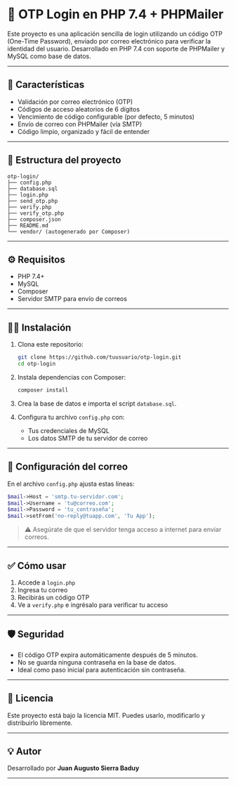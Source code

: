 # 🔐 OTP Login en PHP 7.4 + PHPMailer

Este proyecto es una aplicación sencilla de login utilizando un código OTP (One-Time Password), enviado por correo electrónico para verificar la identidad del usuario. Desarrollado en PHP 7.4 con soporte de PHPMailer y MySQL como base de datos.

---

## 🚀 Características

- Validación por correo electrónico (OTP)
- Códigos de acceso aleatorios de 6 dígitos
- Vencimiento de código configurable (por defecto, 5 minutos)
- Envío de correo con PHPMailer (vía SMTP)
- Código limpio, organizado y fácil de entender

---

## 📂 Estructura del proyecto

```
otp-login/
├── config.php
├── database.sql
├── login.php
├── send_otp.php
├── verify.php
├── verify_otp.php
├── composer.json
├── README.md
└── vendor/ (autogenerado por Composer)
```

---

## ⚙️ Requisitos

- PHP 7.4+
- MySQL
- Composer
- Servidor SMTP para envío de correos

---

## 🧑‍💻 Instalación

1. Clona este repositorio:
   ```bash
   git clone https://github.com/tuusuario/otp-login.git
   cd otp-login
   ```

2. Instala dependencias con Composer:
   ```bash
   composer install
   ```

3. Crea la base de datos e importa el script `database.sql`.

4. Configura tu archivo `config.php` con:
   - Tus credenciales de MySQL
   - Los datos SMTP de tu servidor de correo

---

## 📧 Configuración del correo

En el archivo `config.php` ajusta estas líneas:

```php
$mail->Host = 'smtp.tu-servidor.com';
$mail->Username = 'tu@correo.com';
$mail->Password = 'tu_contraseña';
$mail->setFrom('no-reply@tuapp.com', 'Tu App');
```

> ⚠️ Asegúrate de que el servidor tenga acceso a internet para enviar correos.

---

## ✅ Cómo usar

1. Accede a `login.php`
2. Ingresa tu correo
3. Recibirás un código OTP
4. Ve a `verify.php` e ingrésalo para verificar tu acceso

---

## 🛡️ Seguridad

- El código OTP expira automáticamente después de 5 minutos.
- No se guarda ninguna contraseña en la base de datos.
- Ideal como paso inicial para autenticación sin contraseña.

---

## 📜 Licencia

Este proyecto está bajo la licencia MIT. Puedes usarlo, modificarlo y distribuirlo libremente.

---

## 💡 Autor

Desarrollado por **Juan Augusto Sierra Baduy**

---